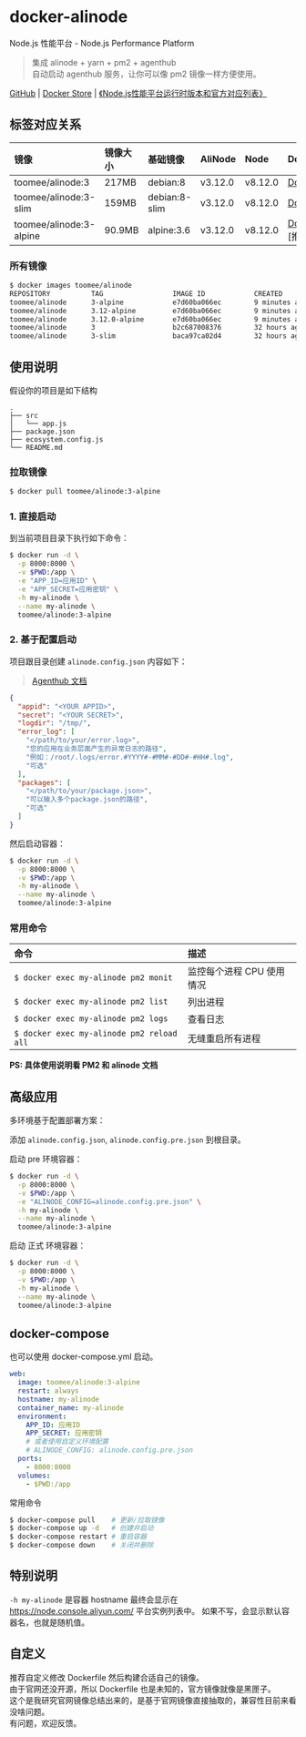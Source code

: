 # docker-alinode

Node.js 性能平台 - Node.js Performance Platform  

> 集成 alinode + yarn + pm2 + agenthub  
> 自动启动 agenthub 服务，让你可以像 pm2 镜像一样方便使用。  

[GitHub](https://github.com/toomeefed/docker-alinode)
|
[Docker Store](https://store.docker.com/community/images/toomee/alinode)
|
[《Node.js性能平台运行时版本和官方对应列表》](https://help.aliyun.com/knowledge_detail/60811.html)

## 标签对应关系

镜像 | 镜像大小 | 基础镜像 | AliNode | Node | Dockerfile
:-- | :-- | :-- | :-- | :-- | :--
toomee/alinode:3 | 217MB | debian:8 | v3.12.0 | v8.12.0 | [Dockerfile](https://github.com/toomeefed/docker-alinode/blob/master/3/Dockerfile)
toomee/alinode:3-slim | 159MB | debian:8-slim | v3.12.0 | v8.12.0 | [Dockerfile](https://github.com/toomeefed/docker-alinode/blob/master/3-slim/Dockerfile)
toomee/alinode:3-alpine | 90.9MB | alpine:3.6 | v3.12.0 | v8.12.0 | [Dockerfile](https://github.com/toomeefed/docker-alinode/blob/master/3-alpine/Dockerfile) [推荐]

### 所有镜像

```sh
$ docker images toomee/alinode
REPOSITORY          TAG                 IMAGE ID            CREATED             SIZE
toomee/alinode      3-alpine            e7d60ba066ec        9 minutes ago       90.9MB
toomee/alinode      3.12-alpine         e7d60ba066ec        9 minutes ago       90.9MB
toomee/alinode      3.12.0-alpine       e7d60ba066ec        9 minutes ago       90.9MB
toomee/alinode      3                   b2c687008376        32 hours ago        217MB
toomee/alinode      3-slim              baca97ca02d4        32 hours ago        159MB
```

## 使用说明

假设你的项目是如下结构

```
.
├── src
│   └── app.js
├── package.json
├── ecosystem.config.js
└── README.md
```

### 拉取镜像

```sh
$ docker pull toomee/alinode:3-alpine
```

### 1. 直接启动

到当前项目目录下执行如下命令：

```sh
$ docker run -d \
  -p 8000:8000 \
  -v $PWD:/app \
  -e "APP_ID=应用ID" \
  -e "APP_SECRET=应用密钥" \
  -h my-alinode \
  --name my-alinode \
  toomee/alinode:3-alpine
```

### 2. 基于配置启动

项目跟目录创建 `alinode.config.json` 内容如下：

> [Agenthub 文档](https://github.com/aliyun-node/agenthub)

```json
{
  "appid": "<YOUR APPID>",
  "secret": "<YOUR SECRET>",
  "logdir": "/tmp/",
  "error_log": [
    "</path/to/your/error.log>",
    "您的应用在业务层面产生的异常日志的路径",
    "例如：/root/.logs/error.#YYYY#-#MM#-#DD#-#HH#.log",
    "可选"
  ],
  "packages": [
    "</path/to/your/package.json>",
    "可以输入多个package.json的路径",
    "可选"
  ]
}
```

然后启动容器：

```sh
$ docker run -d \
  -p 8000:8000 \
  -v $PWD:/app \
  -h my-alinode \
  --name my-alinode \
  toomee/alinode:3-alpine
```

### 常用命令

命令 | 描述
:-- | :--
`$ docker exec my-alinode pm2 monit` | 监控每个进程 CPU 使用情况
`$ docker exec my-alinode pm2 list` | 列出进程
`$ docker exec my-alinode pm2 logs` | 查看日志
`$ docker exec my-alinode pm2 reload all` | 无缝重启所有进程

**PS: 具体使用说明看 PM2 和 alinode 文档**


## 高级应用

多环境基于配置部署方案：

添加 `alinode.config.json`, `alinode.config.pre.json` 到根目录。

启动 pre 环境容器：

```sh
$ docker run -d \
  -p 8000:8000 \
  -v $PWD:/app \
  -e "ALINODE_CONFIG=alinode.config.pre.json" \
  -h my-alinode \
  --name my-alinode \
  toomee/alinode:3-alpine
```

启动 正式 环境容器：

```sh
$ docker run -d \
  -p 8000:8000 \
  -v $PWD:/app \
  -h my-alinode \
  --name my-alinode \
  toomee/alinode:3-alpine
```

## docker-compose

也可以使用 docker-compose.yml 启动。

```yml
web:
  image: toomee/alinode:3-alpine
  restart: always
  hostname: my-alinode
  container_name: my-alinode
  environment:
    APP_ID: 应用ID
    APP_SECRET: 应用密钥
    # 或者使用自定义环境配置
    # ALINODE_CONFIG: alinode.config.pre.json
  ports:
    - 8000:8000
  volumes:
    - $PWD:/app
```

常用命令

```sh
$ docker-compose pull    # 更新/拉取镜像
$ docker-compose up -d   # 创建并启动
$ docker-compose restart # 重启容器
$ docker-compose down    # 关闭并删除
```

## 特别说明

`-h my-alinode` 是容器 hostname 最终会显示在 <https://node.console.aliyun.com/> 平台实例列表中。
如果不写，会显示默认容器名，也就是随机值。

## 自定义

推荐自定义修改 Dockerfile 然后构建合适自己的镜像。  
由于官网还没开源，所以 Dockerfile 也是未知的，官方镜像就像是黑匣子。  
这个是我研究官网镜像总结出来的，是基于官网镜像直接抽取的，兼容性目前来看没啥问题。  
有问题，欢迎反馈。
